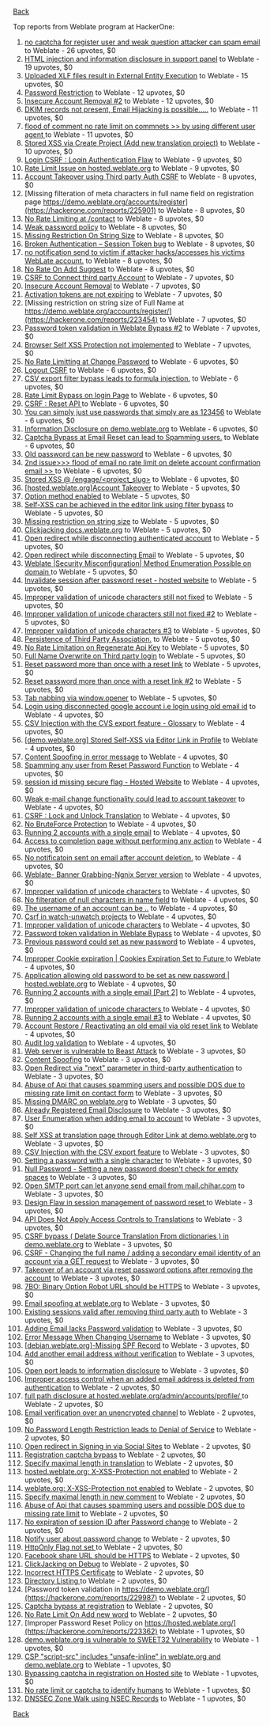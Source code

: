 [Back](../README.md)

Top reports from Weblate program at HackerOne:

1. [no captcha for register user and weak question attacker can spam email](https://hackerone.com/reports/236398) to Weblate - 26 upvotes, $0
2. [HTML injection and information disclosure in support panel](https://hackerone.com/reports/634312) to Weblate - 19 upvotes, $0
3. [Uploaded XLF files result in External Entity Execution](https://hackerone.com/reports/232614) to Weblate - 15 upvotes, $0
4. [Password Restriction](https://hackerone.com/reports/229920) to Weblate - 12 upvotes, $0
5. [Insecure Account Removal #2](https://hackerone.com/reports/229532) to Weblate - 12 upvotes, $0
6. [DKIM records not present, Email Hijacking is possible.....](https://hackerone.com/reports/253926) to Weblate - 11 upvotes, $0
7. [flood of comment no rate  limit on commnets \>\>  by using different user agent ](https://hackerone.com/reports/404035) to Weblate - 11 upvotes, $0
8. [Stored XSS via Create Project (Add new translation project)](https://hackerone.com/reports/610219) to Weblate - 10 upvotes, $0
9. [Login CSRF : Login Authentication Flaw](https://hackerone.com/reports/229528) to Weblate - 9 upvotes, $0
10. [Rate Limit Issue on hosted.weblate.org](https://hackerone.com/reports/229825) to Weblate - 9 upvotes, $0
11. [Account Takeover using Third party Auth CSRF](https://hackerone.com/reports/225653) to Weblate - 8 upvotes, $0
12. [Missing filteration of meta characters in full name field on registration page https://demo.weblate.org/accounts/register](https://hackerone.com/reports/225901) to Weblate - 8 upvotes, $0
13. [No Rate Limiting at /contact](https://hackerone.com/reports/229511) to Weblate - 8 upvotes, $0
14. [Weak password policy](https://hackerone.com/reports/224572) to Weblate - 8 upvotes, $0
15. [Missing Restriction On String Size](https://hackerone.com/reports/257376) to Weblate - 8 upvotes, $0
16. [Broken Authentication – Session Token bug](https://hackerone.com/reports/400826) to Weblate - 8 upvotes, $0
17. [no notification send to victim if attacker hacks/accesses his victims WebLate account.](https://hackerone.com/reports/282772) to Weblate - 8 upvotes, $0
18. [No Rate On Add Suggest](https://hackerone.com/reports/481654) to Weblate - 8 upvotes, $0
19. [CSRF to Connect third party Account](https://hackerone.com/reports/225100) to Weblate - 7 upvotes, $0
20. [Insecure Account Removal](https://hackerone.com/reports/223355) to Weblate - 7 upvotes, $0
21. [Activation tokens are not expiring](https://hackerone.com/reports/223339) to Weblate - 7 upvotes, $0
22. [Missing restriction on string size of Full Name at https://demo.weblate.org/accounts/register/](https://hackerone.com/reports/223454) to Weblate - 7 upvotes, $0
23. [Password token validation in Weblate Bypass #2](https://hackerone.com/reports/244287) to Weblate - 7 upvotes, $0
24. [Browser Self XSS Protection not implemented](https://hackerone.com/reports/400781) to Weblate - 7 upvotes, $0
25. [No Rate Limitting at Change Password](https://hackerone.com/reports/223694) to Weblate - 6 upvotes, $0
26. [Logout CSRF](https://hackerone.com/reports/223329) to Weblate - 6 upvotes, $0
27. [CSV export filter bypass leads to formula injection.](https://hackerone.com/reports/223999) to Weblate - 6 upvotes, $0
28. [Rate Limit Bypass on login Page](https://hackerone.com/reports/224460) to Weblate - 6 upvotes, $0
29. [CSRF : Reset API ](https://hackerone.com/reports/223333) to Weblate - 6 upvotes, $0
30. [You can simply just use passwords that simply are as 123456](https://hackerone.com/reports/223374) to Weblate - 6 upvotes, $0
31. [Information Disclosure on demo.weblate.org](https://hackerone.com/reports/229620) to Weblate - 6 upvotes, $0
32. [Captcha Bypass at Email Reset can lead to Spamming users.](https://hackerone.com/reports/229541) to Weblate - 6 upvotes, $0
33. [Old password can be new password](https://hackerone.com/reports/229577) to Weblate - 6 upvotes, $0
34. [2nd issue\>\>\> flood of email  no rate limit on delete account confirmation email \>\> ](https://hackerone.com/reports/404713) to Weblate - 6 upvotes, $0
35. [Stored XSS @ /engage/\<project_slug\>](https://hackerone.com/reports/472391) to Weblate - 6 upvotes, $0
36. [[hosted.weblate.org]Account Takeover](https://hackerone.com/reports/223637) to Weblate - 5 upvotes, $0
37. [Option method enabled](https://hackerone.com/reports/230194) to Weblate - 5 upvotes, $0
38. [Self-XSS can be achieved in the editor link using filter bypass](https://hackerone.com/reports/229735) to Weblate - 5 upvotes, $0
39. [Missing restriction on string size](https://hackerone.com/reports/229796) to Weblate - 5 upvotes, $0
40. [Clickjacking docs.weblate.org](https://hackerone.com/reports/223391) to Weblate - 5 upvotes, $0
41. [Open redirect while disconnecting authenticated account](https://hackerone.com/reports/224317) to Weblate - 5 upvotes, $0
42. [Open redirect while disconnecting Email](https://hackerone.com/reports/238117) to Weblate - 5 upvotes, $0
43. [Weblate |Security Misconfiguration| Method Enumeration Possible on domain ](https://hackerone.com/reports/230648) to Weblate - 5 upvotes, $0
44. [Invalidate session after password reset - hosted website](https://hackerone.com/reports/224362) to Weblate - 5 upvotes, $0
45. [Improper validation of unicode characters still not fixed](https://hackerone.com/reports/241596) to Weblate - 5 upvotes, $0
46. [Improper validation of unicode characters still not fixed #2](https://hackerone.com/reports/243611) to Weblate - 5 upvotes, $0
47. [Improper validation of unicode characters #3](https://hackerone.com/reports/243635) to Weblate - 5 upvotes, $0
48. [Persistence of Third Party Association.](https://hackerone.com/reports/241623) to Weblate - 5 upvotes, $0
49. [No Rate Limitation on Regenerate Api Key](https://hackerone.com/reports/243619) to Weblate - 5 upvotes, $0
50. [Full Name Overwrite on Third party login](https://hackerone.com/reports/241598) to Weblate - 5 upvotes, $0
51. [Reset password more than once with a reset link](https://hackerone.com/reports/243594) to Weblate - 5 upvotes, $0
52. [Reset password more than once with a reset link #2](https://hackerone.com/reports/245450) to Weblate - 5 upvotes, $0
53. [Tab nabbing via window.opener](https://hackerone.com/reports/403891) to Weblate - 5 upvotes, $0
54. [Login using disconnected google account i.e login using old email id](https://hackerone.com/reports/223427) to Weblate - 4 upvotes, $0
55. [CSV Injection with the CVS export feature - Glossary](https://hackerone.com/reports/224291) to Weblate - 4 upvotes, $0
56. [[demo.weblate.org] Stored Self-XSS via Editor Link in Profile](https://hackerone.com/reports/223331) to Weblate - 4 upvotes, $0
57. [Content Spoofing in error message](https://hackerone.com/reports/223456) to Weblate - 4 upvotes, $0
58. [Spamming any user from Reset Password Function](https://hackerone.com/reports/223525) to Weblate - 4 upvotes, $0
59. [session id missing secure flag - Hosted Website](https://hackerone.com/reports/224379) to Weblate - 4 upvotes, $0
60. [Weak e-mail change functionality could lead to account takeover](https://hackerone.com/reports/223461) to Weblate - 4 upvotes, $0
61. [CSRF : Lock and Unlock Translation](https://hackerone.com/reports/223345) to Weblate - 4 upvotes, $0
62. [No BruteForce Protection](https://hackerone.com/reports/223337) to Weblate - 4 upvotes, $0
63. [Running 2 accounts with a single email](https://hackerone.com/reports/224072) to Weblate - 4 upvotes, $0
64. [Access to completion page without performing any action](https://hackerone.com/reports/223846) to Weblate - 4 upvotes, $0
65. [No notificatoin sent on email after account deletion.](https://hackerone.com/reports/229909) to Weblate - 4 upvotes, $0
66. [Weblate- Banner Grabbing-Ngnix Server version](https://hackerone.com/reports/230633) to Weblate - 4 upvotes, $0
67. [Improper validation of unicode characters](https://hackerone.com/reports/229483) to Weblate - 4 upvotes, $0
68. [No filteration of null characters in name field](https://hackerone.com/reports/242945) to Weblate - 4 upvotes, $0
69. [The username of an account can be ..](https://hackerone.com/reports/243609) to Weblate - 4 upvotes, $0
70. [Csrf in watch-unwatch projects](https://hackerone.com/reports/229405) to Weblate - 4 upvotes, $0
71. [Improper validation of unicode characters](https://hackerone.com/reports/242171) to Weblate - 4 upvotes, $0
72. [Password token validation in Weblate Bypass](https://hackerone.com/reports/243842) to Weblate - 4 upvotes, $0
73. [Previous password could set as new password](https://hackerone.com/reports/243616) to Weblate - 4 upvotes, $0
74. [Improper Cookie expiration | Cookies Expiration Set to Future ](https://hackerone.com/reports/232306) to Weblate - 4 upvotes, $0
75. [ Application allowing old password to be set as new password | hosted.weblate.org](https://hackerone.com/reports/264934) to Weblate - 4 upvotes, $0
76. [Running 2 accounts with a single email [Part 2]](https://hackerone.com/reports/241608) to Weblate - 4 upvotes, $0
77. [Improper validation of unicode characters ](https://hackerone.com/reports/278718) to Weblate - 4 upvotes, $0
78. [Running 2 accounts with a single email #3](https://hackerone.com/reports/245304) to Weblate - 4 upvotes, $0
79. [ Account Restore / Reactivating an old email via old reset link](https://hackerone.com/reports/275303) to Weblate - 4 upvotes, $0
80. [Audit log validation](https://hackerone.com/reports/296632) to Weblate - 4 upvotes, $0
81. [Web server is vulnerable to Beast Attack](https://hackerone.com/reports/223350) to Weblate - 3 upvotes, $0
82. [Content Spoofing](https://hackerone.com/reports/223630) to Weblate - 3 upvotes, $0
83. [Open Redirect via "next" parameter in third-party authentication](https://hackerone.com/reports/223326) to Weblate - 3 upvotes, $0
84. [Abuse of Api that causes spamming users and possible DOS due to missing rate limit on contact form](https://hackerone.com/reports/223542) to Weblate - 3 upvotes, $0
85. [Missing DMARC on weblate.org](https://hackerone.com/reports/223545) to Weblate - 3 upvotes, $0
86. [Already Registered Email Disclosure](https://hackerone.com/reports/223343) to Weblate - 3 upvotes, $0
87. [User Enumeration when adding email to account](https://hackerone.com/reports/223531) to Weblate - 3 upvotes, $0
88. [Self XSS at translation page through Editor Link at demo.weblate.org](https://hackerone.com/reports/223692) to Weblate - 3 upvotes, $0
89. [CSV Injection with the CSV export feature](https://hackerone.com/reports/223344) to Weblate - 3 upvotes, $0
90. [Setting a password with a single character](https://hackerone.com/reports/223851) to Weblate - 3 upvotes, $0
91. [Null Password - Setting a new password doesn't check for empty spaces](https://hackerone.com/reports/223618) to Weblate - 3 upvotes, $0
92. [Open SMTP port can let anyone send email from mail.chihar.com](https://hackerone.com/reports/223435) to Weblate - 3 upvotes, $0
93. [Design Flaw in session management of password reset ](https://hackerone.com/reports/229417) to Weblate - 3 upvotes, $0
94. [API Does Not Apply Access Controls to Translations](https://hackerone.com/reports/232994) to Weblate - 3 upvotes, $0
95. [CSRF bypass ( Delate Source Translation From dictionaries ) in demo.weblate.org](https://hackerone.com/reports/230863) to Weblate - 3 upvotes, $0
96. [CSRF - Changing the full name / adding a secondary email identity of an account via a GET request](https://hackerone.com/reports/223367) to Weblate - 3 upvotes, $0
97. [Takeover of an account via reset password options after removing the account](https://hackerone.com/reports/230076) to Weblate - 3 upvotes, $0
98. [7BO: Binary Option Robot URL should be HTTPS](https://hackerone.com/reports/225722) to Weblate - 3 upvotes, $0
99. [Email spoofing at weblate.org](https://hackerone.com/reports/224186) to Weblate - 3 upvotes, $0
100. [Existing sessions valid after removing third party auth](https://hackerone.com/reports/223475) to Weblate - 3 upvotes, $0
101. [Adding Email lacks Password validation](https://hackerone.com/reports/229869) to Weblate - 3 upvotes, $0
102. [Error Message When Changing Username](https://hackerone.com/reports/243664) to Weblate - 3 upvotes, $0
103. [[debian.weblate.org]-Missing SPF Record](https://hackerone.com/reports/245518) to Weblate - 3 upvotes, $0
104. [Add another email address without verification](https://hackerone.com/reports/265987) to Weblate - 3 upvotes, $0
105. [Open port leads to information disclosure](https://hackerone.com/reports/223421) to Weblate - 3 upvotes, $0
106. [Improper access control when an added email address is deleted from authentication](https://hackerone.com/reports/223434) to Weblate - 2 upvotes, $0
107. [full path disclosure at hosted.weblate.org/admin/accounts/profile/ ](https://hackerone.com/reports/225495) to Weblate - 2 upvotes, $0
108. [Email verification over an unencrypted channel](https://hackerone.com/reports/224287) to Weblate - 2 upvotes, $0
109. [No Password Length Restriction leads to Denial of Service](https://hackerone.com/reports/223854) to Weblate - 2 upvotes, $0
110. [Open redirect in Signing in via Social Sites](https://hackerone.com/reports/223718) to Weblate - 2 upvotes, $0
111. [Registration captcha bypass](https://hackerone.com/reports/223324) to Weblate - 2 upvotes, $0
112. [Specify maximal length in translation](https://hackerone.com/reports/224015) to Weblate - 2 upvotes, $0
113. [hosted.weblate.org: X-XSS-Protection not enabled](https://hackerone.com/reports/223396) to Weblate - 2 upvotes, $0
114. [weblate.org: X-XSS-Protection not enabled](https://hackerone.com/reports/223723) to Weblate - 2 upvotes, $0
115. [Specify maximal length in new comment](https://hackerone.com/reports/223931) to Weblate - 2 upvotes, $0
116. [Abuse of Api that causes spamming users and possible DOS due to missing rate limit](https://hackerone.com/reports/223557) to Weblate - 2 upvotes, $0
117. [No expiration of session ID after Password change](https://hackerone.com/reports/223327) to Weblate - 2 upvotes, $0
118. [Notify user about password change](https://hackerone.com/reports/223609) to Weblate - 2 upvotes, $0
119. [HttpOnly Flag not set ](https://hackerone.com/reports/224006) to Weblate - 2 upvotes, $0
120. [Facebook share URL should be HTTPS](https://hackerone.com/reports/225769) to Weblate - 2 upvotes, $0
121. [ClickJacking on Debug](https://hackerone.com/reports/225555) to Weblate - 2 upvotes, $0
122. [Incorrect HTTPS Certificate](https://hackerone.com/reports/225540) to Weblate - 2 upvotes, $0
123. [Directory Listing ](https://hackerone.com/reports/223384) to Weblate - 2 upvotes, $0
124. [Password token validation in https://demo.weblate.org/](https://hackerone.com/reports/229987) to Weblate - 2 upvotes, $0
125. [Captcha bypass at registration](https://hackerone.com/reports/229584) to Weblate - 2 upvotes, $0
126. [No Rate Limit  On Add new word](https://hackerone.com/reports/479021) to Weblate - 2 upvotes, $0
127. [Improper Password Reset Policy on https://hosted.weblate.org/](https://hackerone.com/reports/223362) to Weblate - 1 upvotes, $0
128. [demo.weblate.org is vulnerable to SWEET32 Vulnerability](https://hackerone.com/reports/223653) to Weblate - 1 upvotes, $0
129. [CSP "script-src" includes "unsafe-inline" in weblate.org and demo.weblate.org](https://hackerone.com/reports/231062) to Weblate - 1 upvotes, $0
130. [Bypassing captcha in registration on Hosted site](https://hackerone.com/reports/224342) to Weblate - 1 upvotes, $0
131. [No rate limit or captcha to identify humans](https://hackerone.com/reports/257384) to Weblate - 1 upvotes, $0
132. [DNSSEC Zone Walk using NSEC Records](https://hackerone.com/reports/228471) to Weblate - 1 upvotes, $0


[Back](../README.md)